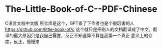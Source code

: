 # The-Little-Book-of-C--PDF-Chinese
C语言文档中文版
原仓库是这个，GPT查了下作者也是个很厉害的人   https://github.com/little-book-of/c
这个就只是把别人的文档翻译成了中文，翻译的最大原因只是我自己需要，反正不知道算不算是我第一个真正
意义上的仓库，反正，慢慢来
